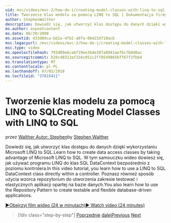 ```yaml
---
uid: mvc/videos/mvc-2/how-do-i/creating-model-classes-with-linq-to-sql
title: Tworzenie klas modelu za pomocą LINQ to SQL | Dokumentacja firmy Microsoft
author: StephenWalther
description: Dowiedz się, jak utworzyć klas dostępu do danych dzięki wykorzystaniu Microsoft LINQ to SQL. W tym samouczku wideo dowiesz się, jak używać DataContext LINQ to SQL...
ms.author: aspnetcontent
ms.date: 08/20/2008
ms.assetid: d33d89ca-bb2a-4fb2-a0fa-0b423d710acb
msc.legacyurl: /mvc/videos/mvc-2/how-do-i/creating-model-classes-with-linq-to-sql
msc.type: video
ms.openlocfilehash: 793d89e6ca6f19ee36de38fa8941aef6c7b0d0ac
ms.sourcegitcommit: b28cd0313af316c051c2ff8549865bff67f2fbb4
ms.translationtype: MT
ms.contentlocale: pl-PL
ms.lasthandoff: 07/05/2018
ms.locfileid: "37815411"
---
```

<a name="creating-model-classes-with-linq-to-sql"></a><span data-ttu-id="ec094-104">Tworzenie klas modelu za pomocą LINQ to SQL</span><span class="sxs-lookup"><span data-stu-id="ec094-104">Creating Model Classes with LINQ to SQL</span></span>
====================
<span data-ttu-id="ec094-105">przez [Walther Autor: Stephen](https://github.com/StephenWalther)</span><span class="sxs-lookup"><span data-stu-id="ec094-105">by [Stephen Walther](https://github.com/StephenWalther)</span></span>

<span data-ttu-id="ec094-106">Dowiedz się, jak utworzyć klas dostępu do danych dzięki wykorzystaniu Microsoft LINQ to SQL.</span><span class="sxs-lookup"><span data-stu-id="ec094-106">Learn how to create data access classes by taking advantage of Microsoft LINQ to SQL.</span></span> <span data-ttu-id="ec094-107">W tym samouczku wideo dowiesz się, jak używać programu LINQ do klas SQL DataContext bezpośrednio z poziomu kontrolera.</span><span class="sxs-lookup"><span data-stu-id="ec094-107">In this video tutorial, you learn how to use a LINQ to SQL DataContext class directly within a controller.</span></span> <span data-ttu-id="ec094-108">Poznasz również sposób użycia wzorca repozytorium do utworzenia zakresie testować i elastycznych aplikacji opartej na bazie danych.</span><span class="sxs-lookup"><span data-stu-id="ec094-108">You also learn how to use the Repository Pattern to create testable and flexible database-driven applications.</span></span>

[<span data-ttu-id="ec094-109">&#9654;Obejrzyj film wideo (24 w minutach)</span><span class="sxs-lookup"><span data-stu-id="ec094-109">&#9654; Watch video (24 minutes)</span></span>](https://channel9.msdn.com/Blogs/ASP-NET-Site-Videos/creating-model-classes-with-linq-to-sql)

> [!div class="step-by-step"]
> <span data-ttu-id="ec094-110">[Poprzednie](creating-custom-html-helpers.md)
> [dalej](displaying-a-table-of-database-data.md)</span><span class="sxs-lookup"><span data-stu-id="ec094-110">[Previous](creating-custom-html-helpers.md)
[Next](displaying-a-table-of-database-data.md)</span></span>
